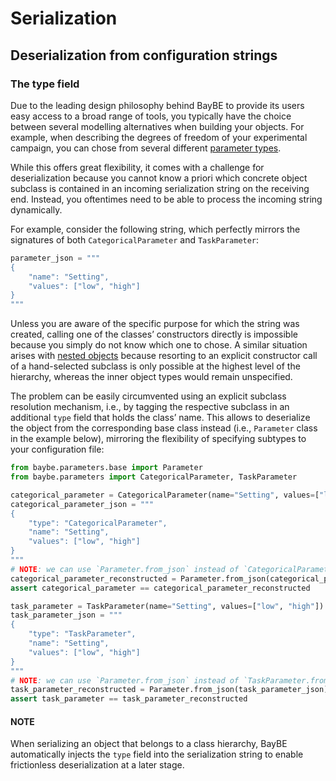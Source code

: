 # Serialization
## Deserialization from configuration strings
### The type field

Due to the leading design philosophy behind BayBE to provide its users easy access
to a broad range of tools, you typically have the choice between several modelling
alternatives when building your objects.
For example, when describing the degrees of freedom of your experimental campaign,
you can chose from several different [parameter types](parameters.md).

While this offers great flexibility, it comes with a challenge for deserialization
because you cannot know a priori which concrete object subclass is contained
in an incoming serialization string on the receiving end.
Instead, you oftentimes need to be able to process the incoming string dynamically.

For example, consider the following string, which perfectly mirrors the signatures of
both
`CategoricalParameter` and
`TaskParameter`:

```python
parameter_json = """
{
    "name": "Setting",
    "values": ["low", "high"]
}
"""
```

Unless you are aware of the specific purpose for which the string was created,
calling one of the classes’ constructors directly is impossible because you
simply do not know which one to chose.
A similar situation arises with [nested objects](#nested-objects) because resorting to
an explicit constructor call of a hand-selected subclass is only possible at the
highest level of the hierarchy, whereas the inner object types would remain unspecified.

The problem can be easily circumvented using an explicit subclass resolution
mechanism, i.e., by tagging the respective subclass in an additional `type` field that
holds the class’ name.
This allows to deserialize the object from the corresponding base class instead
(i.e., `Parameter` class in the example below),
mirroring the flexibility of specifying subtypes to your configuration file:

```python
from baybe.parameters.base import Parameter
from baybe.parameters import CategoricalParameter, TaskParameter

categorical_parameter = CategoricalParameter(name="Setting", values=["low", "high"])
categorical_parameter_json = """
{
    "type": "CategoricalParameter",
    "name": "Setting",
    "values": ["low", "high"]
}
"""
# NOTE: we can use `Parameter.from_json` instead of `CategoricalParameter.from_json`:
categorical_parameter_reconstructed = Parameter.from_json(categorical_parameter_json)
assert categorical_parameter == categorical_parameter_reconstructed

task_parameter = TaskParameter(name="Setting", values=["low", "high"])
task_parameter_json = """
{
    "type": "TaskParameter",
    "name": "Setting",
    "values": ["low", "high"]
}
"""
# NOTE: we can use `Parameter.from_json` instead of `TaskParameter.from_json`:
task_parameter_reconstructed = Parameter.from_json(task_parameter_json)
assert task_parameter == task_parameter_reconstructed
```

#### NOTE
When serializing an object that belongs to a class hierarchy, BayBE automatically
injects the `type` field into the serialization string to enable frictionless deserialization
at a later stage.